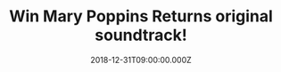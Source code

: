 ---
campaign-uuid: "c-b3995f9a-9762-45e3-ac55-ada5db73b0ee"
type: "Competition"
category: "Music"
date: "2018-12-31T09:00:00.000Z"
end-date: "2019-01-31T23:59:00.000Z"
disable-form: false
is_promoted: false
has_entry_page: true
title: "Win Mary Poppins Returns original soundtrack!"
competition-description: "<p>We have in our hands the soundtrack of the greatest movie\
  \ of all times: Mary Poppins Returns on CD to one of our lucky members to win! ‘\
  Banks in the Bank’, ‘Mary Poppins arrives’, ‘Magic Papers’… are some of the amazing\
  \ hits you could find in the album.</p> \r\n<p>Are you Mary’s biggest fan? Click\
  \ below for a chance to win!</p>"
hero-header: "Win Mary Poppins Returns original soundtrack!"
terms-confirmation: "N/A"
banner-img: "https://assets.expresslyapp.com/asset-e7e436e1-a654-4ace-8bb6-16c17f15cb0e.jpg"
logo-left-href: "aaa.nme.com"
logo-left-image: "https://assets.expresslyapp.com/asset-bb1046b3-0713-4921-a422-2047a354d789.jpg"
logo-left-title: "NME AAA"
bg-image-hero: "https://assets.expresslyapp.com/asset-23e04775-29bc-454a-b9ee-a794d680f2a7.jpg"
bg-image-first: "https://assets.expresslyapp.com/asset-48b9b9bd-81ee-4397-8b0f-6a0d70d5a572.jpg"
section1-content: "<p>Mary Poppins is back to help the next generation of the Banks\
  \ family find the joy and wonder missing in their lives. Emily Blunt stars as the\
  \ practically-perfect nanny with unique magical skills who can turn any task into\
  \ an unforgettable, fantastic adventure and Lin-Manuel Miranda plays her friend\
  \ Jack, an optimistic street lamplighter who helps bring light and life to the streets\
  \ of London</p>\r\n<p>If you want Mary Poppins magically re-enter into your life…\
  \ enter the form below for a chance to win the soundtrack of the movie now! Good\
  \ luck!</p>"
entry-title: "Win Mary Poppins Returns original soundtrack!"
entry-content: "Enter the draw to win Mary Poppins Returns CD by completing the form\
  \ below before 23:59 on 31st of January 2019."
has-winner: false
prize-description: "Mary Poppins Returns original soundtrack."
special-conditions: "Multiple entries are allowed up to one every day.\r\nThis competition\
  \ is also available on: http://club.expressly.io/competitons/mary-poppins-returns-cd"
country-restrictions:
- "GB"
---